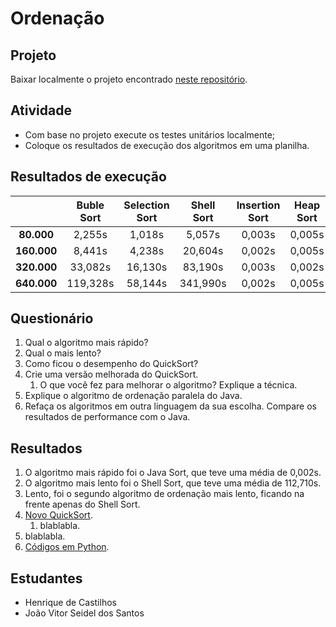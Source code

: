 # Ordenação

## Projeto

Baixar localmente o projeto encontrado [neste repositório](https://github.com/glauco-vinicius/estruturadedados).

## Atividade

* Com base no projeto execute os testes unitários localmente;
* Coloque os resultados de execução dos algoritmos em uma planilha.

## Resultados de execução

|             | Buble Sort | Selection Sort | Shell Sort | Insertion Sort | Heap Sort | Merge Sort | Quick Sort | Java Parallel | Java Sort |
| :---------: | :--------: | :------------: | :--------: | :------------: | :-------: | :--------: | :--------: | :-----------: | :-------: |
| **80.000**  | 2,255s     | 1,018s         | 5,057s     | 0,003s         | 0,005s    | 0,048s     | 1,444s     | 0,013s        | 0,003s    |
| **160.000** | 8,441s     | 4,238s         | 20,604s    | 0,002s         | 0,005s    | 0,017s     | 6,758s     | 0,019s        | 0,000s    |
| **320.000** | 33,082s    | 16,130s        | 83,190s    | 0,003s         | 0,002s    | 0,031s     | 28,509s    | 0,010s        | 0,002s    |
| **640.000** | 119,328s   | 58,144s        | 341,990s   | 0,002s         | 0,005s    | 0,062s     | 109,510s   | 0,008s        | 0,003s    |

## Questionário

1. Qual o algoritmo mais rápido?
2. Qual o mais lento?
3. Como ficou o desempenho do QuickSort?
4. Crie uma versão melhorada do QuickSort.
    1. O que você fez para melhorar o algoritmo? Explique a técnica.
5. Explique o algoritmo de ordenação paralela do Java.
6. Refaça os algoritmos em outra linguagem da sua escolha. Compare os resultados de performance com o Java.

## Resultados

1. O algoritmo mais rápido foi o Java Sort, que teve uma média de 0,002s.
2. O algoritmo mais lento foi o Shell Sort, que teve uma média de 112,710s.
3. Lento, foi o segundo algoritmo de ordenação mais lento, ficando na frente apenas do Shell Sort.
4. [Novo QuickSort](https://github.com/castilh0s/estrutura-dados/blob/master/Ordena%C3%A7%C3%A3o/SortsProject/src/main/java/catolicasc/estruturadedados/sortalgorithms/NewQuickSortStrategy.java).
    1. blablabla.
5. blablabla.
6. [Códigos em Python](https://github.com/castilh0s/estrutura-dados/tree/master/Ordena%C3%A7%C3%A3o/M%C3%A9todos%20de%20Ordena%C3%A7%C3%A3o).

## Estudantes

* Henrique de Castilhos
* João Vitor Seidel dos Santos
